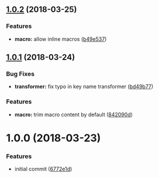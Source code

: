 <a name="1.0.2"></a>
## [1.0.2](https://github.com/poppinss/remark-macro/compare/v1.0.1...v1.0.2) (2018-03-25)


### Features

* **macro:** allow inline macros ([b49e537](https://github.com/poppinss/remark-macro/commit/b49e537))



<a name="1.0.1"></a>
## [1.0.1](https://github.com/poppinss/remark-macro/compare/v1.0.0...v1.0.1) (2018-03-24)


### Bug Fixes

* **transformer:** fix typo in key name transformer ([bd49b77](https://github.com/poppinss/remark-macro/commit/bd49b77))


### Features

* **macro:** trim macro content by default ([842090d](https://github.com/poppinss/remark-macro/commit/842090d))



<a name="1.0.0"></a>
# 1.0.0 (2018-03-23)


### Features

* initial commit ([6772e1d](https://github.com/poppinss/remark-macro/commit/6772e1d))



